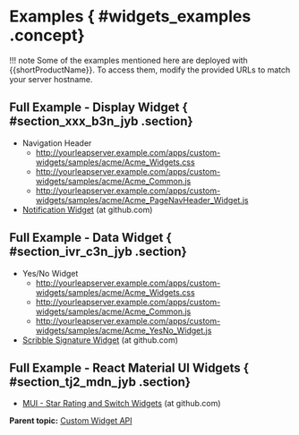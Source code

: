 # Examples { #widgets_examples .concept}

!!! note
    Some of the examples mentioned here are deployed with {{shortProductName}}. To access them, modify the provided URLs to match your server hostname.

## Full Example - Display Widget { #section_xxx_b3n_jyb .section}
- Navigation Header
    - http://yourleapserver.example.com/apps/custom-widgets/samples/acme/Acme_Widgets.css
    - http://yourleapserver.example.com/apps/custom-widgets/samples/acme/Acme_Common.js
    - http://yourleapserver.example.com/apps/custom-widgets/samples/acme/Acme_PageNavHeader_Widget.js
- [Notification Widget](https://github.com/HCL-TECH-SOFTWARE/leap-custom-widgets/tree/main/samples/notification-widget) (at github.com)


## Full Example - Data Widget { #section_ivr_c3n_jyb .section}

- Yes/No Widget
    - http://yourleapserver.example.com/apps/custom-widgets/samples/acme/Acme_Widgets.css
    - http://yourleapserver.example.com/apps/custom-widgets/samples/acme/Acme_Common.js
    - http://yourleapserver.example.com/apps/custom-widgets/samples/acme/Acme_YesNo_Widget.js
- [Scribble Signature Widget](https://github.com/HCL-TECH-SOFTWARE/leap-custom-widgets/tree/main/samples/signature-widget) (at github.com)


## Full Example - React Material UI Widgets { #section_tj2_mdn_jyb .section}

- [MUI - Star Rating and Switch Widgets](https://github.com/HCL-TECH-SOFTWARE/leap-custom-widgets/tree/main/samples/mui-widgets) (at github.com)


**Parent topic:** [Custom Widget API](customwidgetapi_landing.md)

